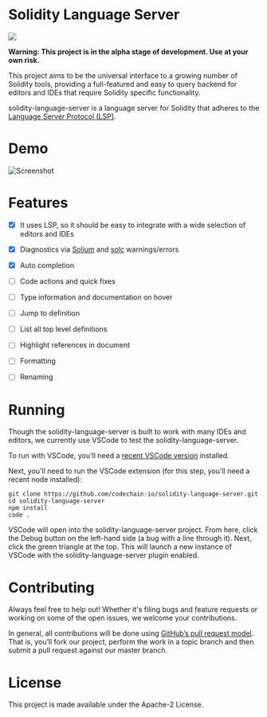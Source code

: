Solidity Language Server
========================

[![](https://vsmarketplacebadge.apphb.com/version/kodebox.solidity-language-server.svg)](https://marketplace.visualstudio.com/items?itemName=kodebox.solidity-language-server)

**Warning: This project is in the alpha stage of development. Use at your own risk.**

This project aims to be the universal interface to a growing number of Solidity tools, providing a full-featured and easy to query backend for editors and IDEs that require Solidity specific functionality.

solidity-language-server is a language server for Solidity that adheres to the [Language Server Protocol (LSP)][lsp].

# Demo
![Screenshot](screenshots/autocomplete-demo.gif)

# Features
- [x] It uses LSP, so it should be easy to integrate with a wide selection of editors and IDEs
- [x] Diagnostics via [Solium][solium] and [solc][solc] warnings/errors
- [x] Auto completion

- [ ] Code actions and quick fixes
- [ ] Type information and documentation on hover
- [ ] Jump to definition
- [ ] List all top level definitions
- [ ] Highlight references in document
- [ ] Formatting
- [ ] Renaming

# Running

Though the solidity-language-server is built to work with many IDEs and editors, we currently use VSCode to test the solidity-language-server.

To run with VSCode, you'll need a [recent VSCode version][vscode] installed.

Next, you'll need to run the VSCode extension (for this step, you'll need a recent node installed):

```
git clone https://github.com/codechain-io/solidity-language-server.git
cd solidity-language-server
npm install
code .
```

VSCode will open into the solidity-language-server project. From here, click the Debug button on the left-hand side (a bug with a line through it). Next, click the green triangle at the top. This will launch a new instance of VSCode with the solidity-language-server plugin enabled.

# Contributing
Always feel free to help out! Whether it's filing bugs and feature requests or working on some of the open issues, we welcome your contributions.

In general, all contributions will be done using [GitHub’s pull request model][pr]. That is, you’ll fork our project, perform the work in a topic branch and then submit a pull request against our master branch.

[lsp]: https://github.com/Microsoft/language-server-protocol
[solium]: https://github.com/duaraghav8/Solium
[solc]: https://github.com/ethereum/solc-js
[vscode]: https://code.visualstudio.com/download
[pr]: https://help.github.com/articles/about-pull-requests/

# License

This project is made available under the Apache-2 License.
